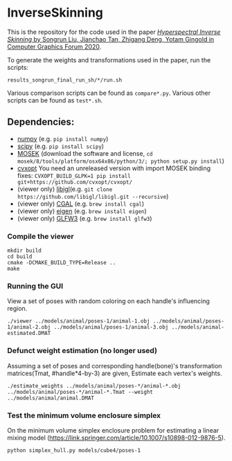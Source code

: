 # InverseSkinning

This is the repository for the code used in the paper [*Hyperspectral Inverse Skinning* by Songrun Liu, Jianchao Tan, Zhigang Deng, Yotam Gingold in Computer Graphics Forum 2020](https://cragl.cs.gmu.edu/hyperskinning/).

To generate the weights and transformations used in the paper, run the scripts:

    results_songrun_final_run_sh/*/run.sh

Various comparison scripts can be found as `compare*.py`.
Various other scripts can be found as `test*.sh`.

## Dependencies:

- [numpy](http://www.numpy.org/) (e.g. `pip install numpy`)
- [scipy](https://www.scipy.org/) (e.g. `pip install scipy`)
- [MOSEK](https://mosek.com/) (download the software and license, `cd mosek/8/tools/platform/osx64x86/python/3/; python setup.py install`)
- [cvxopt](http://cvxopt.org/) You need an unreleased version with import MOSEK binding fixes: `CVXOPT_BUILD_GLPK=1 pip install git+https://github.com/cvxopt/cvxopt/`
- (viewer only) [libigl](https://github.com/libigl/libigl)(e.g. `git clone https://github.com/libigl/libigl.git --recursive`)
- (viewer only) [CGAL](http://www.cgal.org) (e.g. `brew install cgal`)
- (viewer only) [eigen](http://eigen.tuxfamily.org/) (e.g. `brew install eigen`)
- (viewer only) [GLFW3](http://www.glfw.org/) (e.g. `brew install glfw3`)

### Compile the viewer

    mkdir build
    cd build
    cmake -DCMAKE_BUILD_TYPE=Release ..
    make

### Running the GUI

View a set of poses with random coloring on each handle's influencing region.

	./viewer ../models/animal/poses-1/animal-1.obj ../models/animal/poses-1/animal-2.obj ../models/animal/poses-1/animal-3.obj ../models/animal-estimated.DMAT
	
### Defunct weight estimation (no longer used)

Assuming a set of poses and corresponding handle(bone)'s transformation matrices(Tmat, #handle*4-by-3) are given,
Estimate each vertex's weights.

	./estimate_weights ../models/animal/poses-*/animal-*.obj ../models/animal/poses-*/animal-*.Tmat --weight ../models/animal/animal.DMAT	

### Test the minimum volume enclosure simplex
On the minimum volume simplex enclosure problem for estimating a linear mixing model
(https://link.springer.com/article/10.1007/s10898-012-9876-5).

	python simplex_hull.py models/cube4/poses-1
